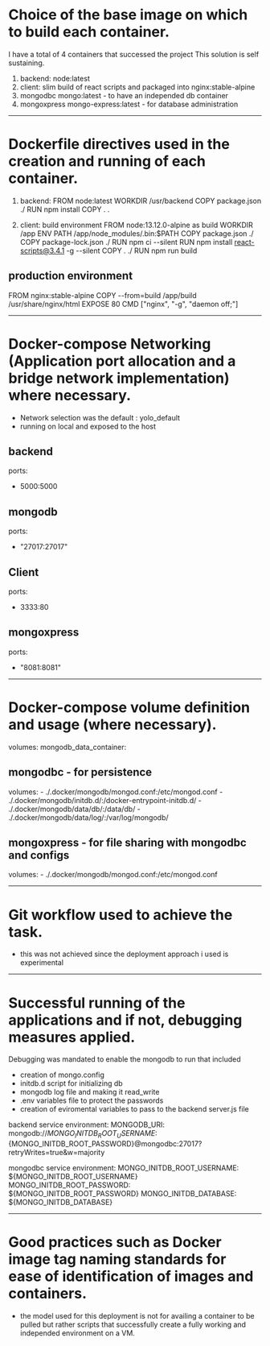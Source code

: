 # Choice of the base image on which to build each container.

I have a total of 4 containers that successed the project
This solution is self sustaining.

1. backend: node:latest
2. client: slim build of react scripts and packaged into nginx:stable-alpine
3. mongodbc mongo:latest - to have an independed db container
4. mongoxpress mongo-express:latest - for database administration


_____________________________________
# Dockerfile directives used in the creation and running of each container.

1. backend:
FROM node:latest
WORKDIR /usr/backend
COPY package.json ./
RUN npm install
COPY . .


2. client:
build environment
FROM node:13.12.0-alpine as build
WORKDIR /app
ENV PATH /app/node_modules/.bin:$PATH
COPY package.json ./
COPY package-lock.json ./
RUN npm ci --silent
RUN npm install react-scripts@3.4.1 -g --silent
COPY . ./
RUN npm run build

## production environment
FROM nginx:stable-alpine
COPY --from=build /app/build /usr/share/nginx/html
EXPOSE 80
CMD ["nginx", "-g", "daemon off;"]


_____________________________________
# Docker-compose Networking (Application port allocation and a bridge network implementation) where necessary.
- Network selection was the default : yolo_default
- running on local and exposed to the host


## backend
ports:
- 5000:5000


## mongodb
ports:
- "27017:27017"


## Client
ports:
- 3333:80


## mongoxpress
ports:
- "8081:8081"


_____________________________________
# Docker-compose volume definition and usage (where necessary).
volumes:
    mongodb_data_container:


## mongodbc - for persistence
volumes:
        - ./.docker/mongodb/mongod.conf:/etc/mongod.conf
        - ./.docker/mongodb/initdb.d/:/docker-entrypoint-initdb.d/
        - ./.docker/mongodb/data/db/:/data/db/
        - ./.docker/mongodb/data/log/:/var/log/mongodb/


## mongoxpress - for file sharing with mongodbc and configs
volumes:
        - ./.docker/mongodb/mongod.conf:/etc/mongod.conf


_____________________________________
# Git workflow used to achieve the task.
- this was not achieved since the deployment approach i used is experimental


_____________________________________
# Successful running of the applications and if not, debugging measures applied.
Debugging was mandated to enable the mongodb to run that included
 - creation of mongo.config
 - initdb.d script for initializing db
 - mongodb log file and making it read_write
 - .env variables file to protect the passwords
 - creation of eviromental variables to pass to the backend  server.js file

backend service environment:
         MONGODB_URI: mongodb://${MONGO_INITDB_ROOT_USERNAME}:${MONGO_INITDB_ROOT_PASSWORD}@mongodbc:27017?retryWrites=true&w=majority

mongodbc service environment:
           MONGO_INITDB_ROOT_USERNAME: ${MONGO_INITDB_ROOT_USERNAME}
           MONGO_INITDB_ROOT_PASSWORD: ${MONGO_INITDB_ROOT_PASSWORD}
           MONGO_INITDB_DATABASE: ${MONGO_INITDB_DATABASE}



_____________________________________
# Good practices such as Docker image tag naming standards for ease of identification of images and containers.
- the model used for this deployment is not for availing a container to be pulled but rather scripts that successfully create a fully working and independed environment on a VM.
